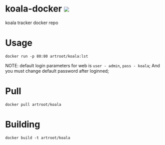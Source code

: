 # koala-docker <img src="http://i.piccy.info/i9/d1b00ff2aea0558b3a418eab12ddca10/1526591944/3008/1245025/koala_logo.png"/>
koala tracker docker repo

# Usage

```
docker run -p 80:80 artroot/koala:lst
```
NOTE: default login parameters for web is `user - admin`, `pass - koala`; And you must change default password after loginned;

# Pull

```
docker pull artroot/koala
```

# Building

```
docker build -t artroot/koala
```
